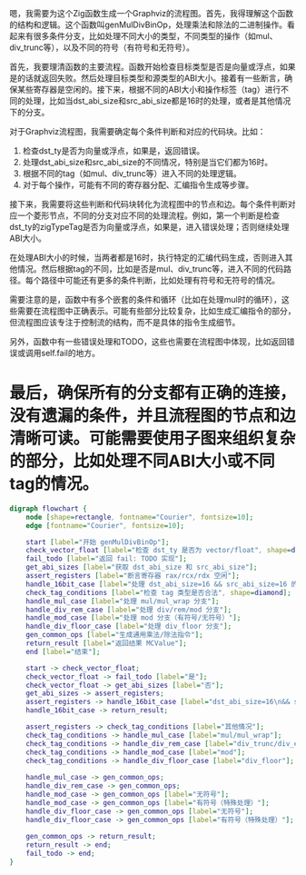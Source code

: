 嗯，我需要为这个Zig函数生成一个Graphviz的流程图。首先，我得理解这个函数的结构和逻辑。这个函数叫genMulDivBinOp，处理乘法和除法的二进制操作。看起来有很多条件分支，比如处理不同大小的类型，不同类型的操作（如mul、div_trunc等），以及不同的符号（有符号和无符号）。

首先，我要理清函数的主要流程。函数开始检查目标类型是否是向量或浮点，如果是的话就返回失败。然后处理目标类型和源类型的ABI大小。接着有一些断言，确保某些寄存器是空闲的。接下来，根据不同的ABI大小和操作标签（tag）进行不同的处理，比如当dst_abi_size和src_abi_size都是16时的处理，或者是其他情况下的分支。

对于Graphviz流程图，我需要确定每个条件判断和对应的代码块。比如：

1. 检查dst_ty是否为向量或浮点，如果是，返回错误。
2. 处理dst_abi_size和src_abi_size的不同情况，特别是当它们都为16时。
3. 根据不同的tag（如mul、div_trunc等）进入不同的处理逻辑。
4. 对于每个操作，可能有不同的寄存器分配、汇编指令生成等步骤。

接下来，我需要将这些判断和代码块转化为流程图中的节点和边。每个条件判断对应一个菱形节点，不同的分支对应不同的处理流程。例如，第一个判断是检查dst_ty的zigTypeTag是否为向量或浮点，如果是，进入错误处理；否则继续处理ABI大小。

在处理ABI大小的时候，当两者都是16时，执行特定的汇编代码生成，否则进入其他情况。然后根据tag的不同，比如是否是mul、div_trunc等，进入不同的代码路径。每个路径中可能还有更多的条件判断，比如处理有符号和无符号的情况。

需要注意的是，函数中有多个嵌套的条件和循环（比如在处理mul时的循环），这些需要在流程图中正确表示。可能有些部分比较复杂，比如生成汇编指令的部分，但流程图应该专注于控制流的结构，而不是具体的指令生成细节。

另外，函数中有一些错误处理和TODO，这些也需要在流程图中体现，比如返回错误或调用self.fail的地方。

最后，确保所有的分支都有正确的连接，没有遗漏的条件，并且流程图的节点和边清晰可读。可能需要使用子图来组织复杂的部分，比如处理不同ABI大小或不同tag的情况。
================================================
```dot
digraph flowchart {
    node [shape=rectangle, fontname="Courier", fontsize=10];
    edge [fontname="Courier", fontsize=10];

    start [label="开始 genMulDivBinOp"];
    check_vector_float [label="检查 dst_ty 是否为 vector/float", shape=diamond];
    fail_todo [label="返回 fail: TODO 实现"];
    get_abi_sizes [label="获取 dst_abi_size 和 src_abi_size"];
    assert_registers [label="断言寄存器 rax/rcx/rdx 空闲"];
    handle_16bit_case [label="处理 dst_abi_size=16 && src_abi_size=16 的情况"];
    check_tag_conditions [label="检查 tag 类型是否合法", shape=diamond];
    handle_mul_case [label="处理 mul/mul_wrap 分支"];
    handle_div_rem_case [label="处理 div/rem/mod 分支"];
    handle_mod_case [label="处理 mod 分支（有符号/无符号）"];
    handle_div_floor_case [label="处理 div_floor 分支"];
    gen_common_ops [label="生成通用乘法/除法指令"];
    return_result [label="返回结果 MCValue"];
    end [label="结束"];

    start -> check_vector_float;
    check_vector_float -> fail_todo [label="是"];
    check_vector_float -> get_abi_sizes [label="否"];
    get_abi_sizes -> assert_registers;
    assert_registers -> handle_16bit_case [label="dst_abi_size=16\n&& src_abi_size=16"];
    handle_16bit_case -> return_result;

    assert_registers -> check_tag_conditions [label="其他情况"];
    check_tag_conditions -> handle_mul_case [label="mul/mul_wrap"];
    check_tag_conditions -> handle_div_rem_case [label="div_trunc/div_exact/rem"];
    check_tag_conditions -> handle_mod_case [label="mod"];
    check_tag_conditions -> handle_div_floor_case [label="div_floor"];
    
    handle_mul_case -> gen_common_ops;
    handle_div_rem_case -> gen_common_ops;
    handle_mod_case -> gen_common_ops [label="无符号"];
    handle_mod_case -> gen_common_ops [label="有符号（特殊处理）"];
    handle_div_floor_case -> gen_common_ops [label="无符号"];
    handle_div_floor_case -> gen_common_ops [label="有符号（特殊处理）"];
    
    gen_common_ops -> return_result;
    return_result -> end;
    fail_todo -> end;
}
```